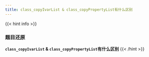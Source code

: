 ```yaml
---
title: class_copyIvarList & class_copyPropertyList有什么区别
---
```


{{< hint info >}}
### 题目还原

**`class_copyIvarList` & `class_copyPropertyList`有什么区别**
{{< /hint >}}
